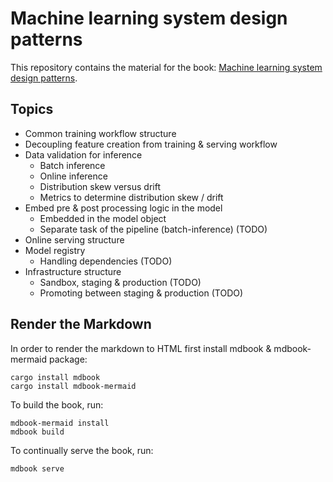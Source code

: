 # Machine learning system design patterns

This repository contains the material for the book: [Machine learning system design patterns](https://mrparosk.github.io/).

## Topics

- Common training workflow structure
- Decoupling feature creation from training & serving workflow
- Data validation for inference
    - Batch inference
    - Online inference
    - Distribution skew versus drift
    - Metrics to determine distribution skew / drift
- Embed pre & post processing logic in the model
    - Embedded in the model object
    - Separate task of the pipeline (batch-inference) (TODO)
- Online serving structure
- Model registry
    - Handling dependencies (TODO)
- Infrastructure structure
    - Sandbox, staging & production (TODO)
    - Promoting between staging & production (TODO)

## Render the Markdown

In order to render the markdown to HTML first install mdbook & mdbook-mermaid package:

```console
cargo install mdbook
cargo install mdbook-mermaid
```

To build the book, run:

```console
mdbook-mermaid install
mdbook build
```

To continually serve the book, run:

```console
mdbook serve
```
